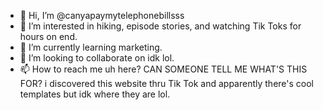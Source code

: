 - 👋 Hi, I’m @canyapaymytelephonebillsss
- 👀 I’m interested in hiking, episode stories, and watching Tik Toks for hours on end.
- 🌱 I’m currently learning marketing.
- 💞️ I’m looking to collaborate on idk lol.
- 📫 How to reach me uh here?
CAN SOMEONE TELL ME WHAT'S THIS FOR? i discovered this website thru Tik Tok and apparently there's cool templates but idk where they are lol.
<!---
canyapaymytelephonebillsss/canyapaymytelephonebillsss is a ✨ special ✨ repository because its `README.md` (this file) appears on your GitHub profile.
You can click the Preview link to take a look at your changes.
--->
